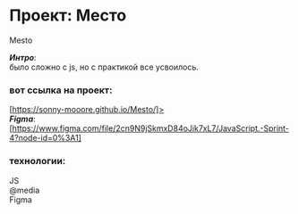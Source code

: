 # Проект: Место
Mesto<br/>

___Интро___:<br/>
было сложно с js, но с практикой все усвоилось.
### вот ссылка на проект:

[https://sonny-mooore.github.io/Mesto/]>
<br/>
___Figma___:<br/>
[https://www.figma.com/file/2cn9N9jSkmxD84oJik7xL7/JavaScript.-Sprint-4?node-id=0%3A1]
### технологии:
JS<br/>
@media<br/>
Figma<br/>
